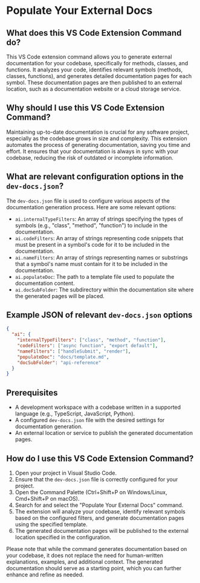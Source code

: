 # Populate Your External Docs

## What does this VS Code Extension Command do?

This VS Code extension command allows you to generate external documentation for your codebase, specifically for methods, classes, and functions. It analyzes your code, identifies relevant symbols (methods, classes, functions), and generates detailed documentation pages for each symbol. These documentation pages are then published to an external location, such as a documentation website or a cloud storage service.

## Why should I use this VS Code Extension Command?

Maintaining up-to-date documentation is crucial for any software project, especially as the codebase grows in size and complexity. This extension automates the process of generating documentation, saving you time and effort. It ensures that your documentation is always in sync with your codebase, reducing the risk of outdated or incomplete information.

## What are relevant configuration options in the `dev-docs.json`?

The `dev-docs.json` file is used to configure various aspects of the documentation generation process. Here are some relevant options:

- `ai.internalTypeFilters`: An array of strings specifying the types of symbols (e.g., "class", "method", "function") to include in the documentation.
- `ai.codeFilters`: An array of strings representing code snippets that must be present in a symbol's code for it to be included in the documentation.
- `ai.nameFilters`: An array of strings representing names or substrings that a symbol's name must contain for it to be included in the documentation.
- `ai.populateDoc`: The path to a template file used to populate the documentation content.
- `ai.docSubFolder`: The subdirectory within the documentation site where the generated pages will be placed.

## Example JSON of relevant `dev-docs.json` options

```json
{
  "ai": {
    "internalTypeFilters": ["class", "method", "function"],
    "codeFilters": ["async function", "export default"],
    "nameFilters": ["handleSubmit", "render"],
    "populateDoc": "docs/template.md",
    "docSubFolder": "api-reference"
  }
}
```

## Prerequisites

- A development workspace with a codebase written in a supported language (e.g., TypeScript, JavaScript, Python).
- A configured `dev-docs.json` file with the desired settings for documentation generation.
- An external location or service to publish the generated documentation pages.

## How do I use this VS Code Extension Command?

1. Open your project in Visual Studio Code.
2. Ensure that the `dev-docs.json` file is correctly configured for your project.
3. Open the Command Palette (Ctrl+Shift+P on Windows/Linux, Cmd+Shift+P on macOS).
4. Search for and select the "Populate Your External Docs" command.
5. The extension will analyze your codebase, identify relevant symbols based on the configured filters, and generate documentation pages using the specified template.
6. The generated documentation pages will be published to the external location specified in the configuration.

Please note that while the command generates documentation based on your codebase, it does not replace the need for human-written explanations, examples, and additional context. The generated documentation should serve as a starting point, which you can further enhance and refine as needed.
  
  